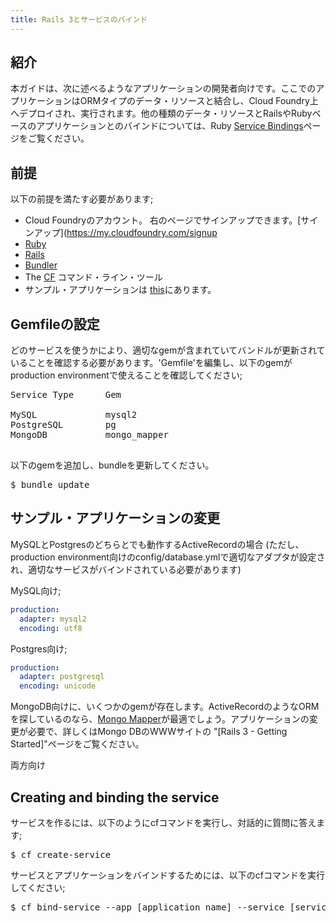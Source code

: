 ```yaml
---
title: Rails 3とサービスのバインド
---
```


## <a id='intro'></a>紹介 ##

本ガイドは、次に述べるようなアプリケーションの開発者向けです。ここでのアプリケーションはORMタイプのデータ・リソースと結合し、Cloud Foundry上へデプロイされ、実行されます。他の種類のデータ・リソースとRailsやRubyベースのアプリケーションとのバインドについては、Ruby [Service Bindings](./ruby-service-bindings.html)ページをご覧ください。

## <a id='prerequisites'></a>前提 ##

以下の前提を満たす必要があります;

* Cloud Foundryのアカウント。 右のページでサインアップできます。[サインアップ](https://my.cloudfoundry.com/signup
* [Ruby](http://www.ruby-lang.org/en/)
* [Rails](http://rubyonrails.org/)
* [Bundler](http://gembundler.com/)
* The [CF](../../managing-apps/index.html) コマンド・ライン・ツール
* サンプル・アプリケーションは [this](./rails-getting-started.html)にあります。

## <a id='gemfile'></a>Gemfileの設定 ##

どのサービスを使うかにより、適切なgemが含まれていてバンドルが更新されていることを確認する必要があります。'Gemfile'を編集し、以下のgemがproduction environmentで使えることを確認してください;

<pre>
Service Type      Gem

MySQL             mysql2
PostgreSQL        pg
MongoDB           mongo_mapper

</pre>

以下のgemを追加し、bundleを更新してください。

<pre class="terminal">
$ bundle update
</pre>

## <a id='modifying'></a>サンプル・アプリケーションの変更 ##

MySQLとPostgresのどちらとでも動作するActiveRecordの場合 (ただし、production environment向けのconfig/database.ymlで適切なアダプタが設定され、適切なサービスがバインドされている必要があります)

MySQL向け;

~~~yaml
production:
  adapter: mysql2
  encoding: utf8
~~~

Postgres向け;

~~~yaml
production:
  adapter: postgresql
  encoding: unicode
~~~

MongoDB向けに、いくつかのgemが存在します。ActiveRecordのようなORMを探しているのなら、[Mongo Mapper](http://mongomapper.com/)が最適でしょう。アプリケーションの変更が必要で、詳しくはMongo DBのWWWサイトの "[Rails 3 - Getting Started]"ページをご覧ください。

両方向け

## <a id='creating-and-binding'></a>Creating and binding the service ##

サービスを作るには、以下のようにcfコマンドを実行し、対話的に質問に答えます;

<pre class="terminal">
$ cf create-service
</pre>

サービスとアプリケーションをバインドするためには、以下のcfコマンドを実行してください;

<pre class="terminal">
$ cf bind-service --app [application name] --service [service name]
</pre>

